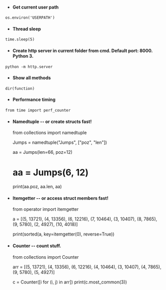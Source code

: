 - #### Get current user path

``os.environ('USERPATH')``



- #### Thread sleep

``time.sleep(5)``



- #### Create http server in current folder from cmd. Default port: 8000. Python 3.

``python -m http.server ``



- #### Show all methods

``dir(function)``


- #### Performance timing

``from time import perf_counter``


- #### Namedtuple -- or create structs fast!


    from collections import namedtuple

    Jumps = namedtuple("Jumps", ["poz", "len"])

    aa = Jumps(len=66, poz=12)
    # aa = Jumps(6, 12)

    print(aa.poz, aa.len, aa)


- #### Itemgetter -- or access struct members fast!


    from operator import itemgetter

    a = [(5, 13721), (4, 13356), (6, 12216), (7, 10464), (3, 10407), (8, 7865), (9, 5780), (2, 4927), (10, 4018)]

    print(sorted(a, key=itemgetter(0), reverse=True))


- #### Counter -- count stuff.


    from collections import Counter

    arr = [(5, 13721), (4, 13356), (6, 12216), (4, 10464), (3, 10407), (4, 7865), (9, 5780), (5, 4927)]

    c = Counter([i for (i, j) in arr])
    print(c.most_common(3))
